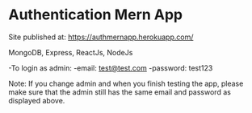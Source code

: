 <h1>Authentication Mern App</h1>

Site published at: https://authmernapp.herokuapp.com/

MongoDB, Express, ReactJs, NodeJs

-To login as admin: 
-email: test@test.com
-password: test123

Note: If you change admin and when you finish testing the app, please make sure that the admin still has the same email and password as displayed above.
